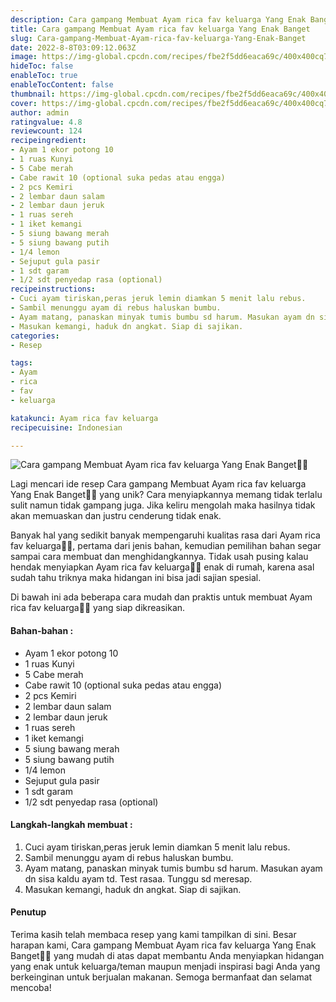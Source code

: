 ```yaml
---
description: Cara gampang Membuat Ayam rica fav keluarga Yang Enak Banget"
title: Cara gampang Membuat Ayam rica fav keluarga Yang Enak Banget
slug: Cara-gampang-Membuat-Ayam-rica-fav-keluarga-Yang-Enak-Banget
date: 2022-8-8T03:09:12.063Z
image: https://img-global.cpcdn.com/recipes/fbe2f5dd6eaca69c/400x400cq70/photo.jpg
hideToc: false
enableToc: true
enableTocContent: false
thumbnail: https://img-global.cpcdn.com/recipes/fbe2f5dd6eaca69c/400x400cq70/photo.jpg
cover: https://img-global.cpcdn.com/recipes/fbe2f5dd6eaca69c/400x400cq70/photo.jpg
author: admin
ratingvalue: 4.8
reviewcount: 124
recipeingredient:
- Ayam 1 ekor potong 10
- 1 ruas Kunyi
- 5 Cabe merah
- Cabe rawit 10 (optional suka pedas atau engga)
- 2 pcs Kemiri
- 2 lembar daun salam
- 2 lembar daun jeruk
- 1 ruas sereh
- 1 iket kemangi
- 5 siung bawang merah
- 5 siung bawang putih
- 1/4 lemon
- Sejuput gula pasir
- 1 sdt garam
- 1/2 sdt penyedap rasa (optional)
recipeinstructions:
- Cuci ayam tiriskan,peras jeruk lemin diamkan 5 menit lalu rebus.
- Sambil menunggu ayam di rebus haluskan bumbu.
- Ayam matang, panaskan minyak tumis bumbu sd harum. Masukan ayam dn sisa kaldu ayam td. Test rasaa. Tunggu sd meresap.
- Masukan kemangi, haduk dn angkat. Siap di sajikan.
categories:
- Resep

tags:
- Ayam
- rica
- fav
- keluarga

katakunci: Ayam rica fav keluarga
recipecuisine: Indonesian

---
```


![Cara gampang Membuat Ayam rica fav keluarga Yang Enak Banget👩‍🍳](https://img-global.cpcdn.com/recipes/fbe2f5dd6eaca69c/400x400cq70/photo.jpg)

Lagi mencari ide resep Cara gampang Membuat Ayam rica fav keluarga Yang Enak Banget👩‍🍳 yang unik? Cara menyiapkannya memang tidak terlalu sulit namun tidak gampang juga. Jika keliru mengolah maka hasilnya tidak akan memuaskan dan justru cenderung tidak enak.

Banyak hal yang sedikit banyak mempengaruhi kualitas rasa dari Ayam rica fav keluarga👩‍🍳, pertama dari jenis bahan, kemudian pemilihan bahan segar sampai cara membuat dan menghidangkannya. Tidak usah pusing kalau hendak menyiapkan Ayam rica fav keluarga👩‍🍳 enak di rumah, karena asal sudah tahu triknya maka hidangan ini bisa jadi sajian spesial.

Di bawah ini ada beberapa cara mudah dan praktis untuk membuat Ayam rica fav keluarga👩‍🍳 yang siap dikreasikan.

<!--inarticleads1-->

#### Bahan-bahan :

- Ayam 1 ekor potong 10
- 1 ruas Kunyi
- 5 Cabe merah
- Cabe rawit 10 (optional suka pedas atau engga)
- 2 pcs Kemiri
- 2 lembar daun salam
- 2 lembar daun jeruk
- 1 ruas sereh
- 1 iket kemangi
- 5 siung bawang merah
- 5 siung bawang putih
- 1/4 lemon
- Sejuput gula pasir
- 1 sdt garam
- 1/2 sdt penyedap rasa (optional)

<!--inarticleads2-->

#### Langkah-langkah membuat :

1. Cuci ayam tiriskan,peras jeruk lemin diamkan 5 menit lalu rebus.
1. Sambil menunggu ayam di rebus haluskan bumbu.
1. Ayam matang, panaskan minyak tumis bumbu sd harum. Masukan ayam dn sisa kaldu ayam td. Test rasaa. Tunggu sd meresap.
1. Masukan kemangi, haduk dn angkat. Siap di sajikan.

#### Penutup

Terima kasih telah membaca resep yang kami tampilkan di sini. Besar harapan kami, Cara gampang Membuat Ayam rica fav keluarga Yang Enak Banget👩‍🍳 yang mudah di atas dapat membantu Anda menyiapkan hidangan yang enak untuk keluarga/teman maupun menjadi inspirasi bagi Anda yang berkeinginan untuk berjualan makanan. Semoga bermanfaat dan selamat mencoba!